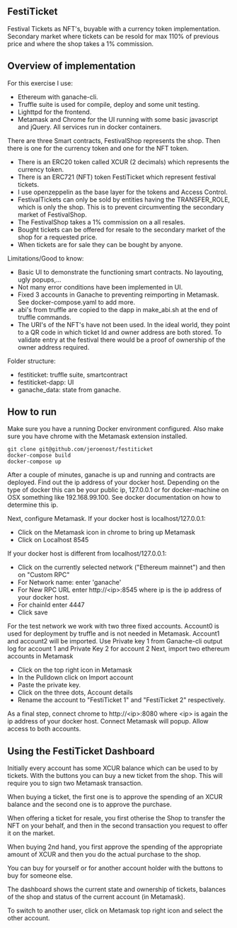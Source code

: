 FestiTicket
---
Festival Tickets as NFT's, buyable with a currency token implementation.
Secondary market where tickets can be resold for max 110% of previous price and where the 
shop takes a 1% commission.

Overview of implementation
----------
For this exercise I use:
* Ethereum with ganache-cli.
* Truffle suite is used for compile, deploy and some unit testing.
* Lighttpd for the frontend.
* Metamask and Chrome for the UI running with some basic javascript and jQuery.
All services run in docker containers.

There are three Smart contracts, FestivalShop represents the shop. Then there is one for the currency token and one for the NFT token.
* There is an ERC20 token called XCUR (2 decimals) which represents the currency token.
* There is an ERC721 (NFT) token FestiTicket which represent festival tickets.
* I use openzeppelin as the base layer for the tokens and Access Control. 
* FestivalTickets can only be sold by entities having the TRANSFER_ROLE, which is only the shop. This is to prevent circumventing the secondary market of FestivalShop.
* The FestivalShop takes a 1% commission on a all resales.
* Bought tickets can be offered for resale to the secondary market of the shop for a requested price.
* When tickets are for sale they can be bought by anyone. 

Limitations/Good to know:
* Basic UI to demonstrate the functioning smart contracts. No layouting, ugly popups,...
* Not many error conditions have been implemented in UI.
* Fixed 3 accounts in Ganache to preventing reimporting in Metamask. See docker-compose.yaml to add more. 
* abi's from truffle are copied to the dapp in make_abi.sh at the end of truffle commands.
* The URI's of the NFT's have not been used. In the ideal world, they point to a QR code 
in which ticket Id and owner address are both stored. To validate entry at the festival
there would be a proof of ownership of the owner address required. 
    

Folder structure:
* festiticket: truffle suite, smartcontract
* festiticket-dapp: UI
* ganache_data: state from ganache.

How to run
----------

Make sure you have a running Docker environment configured.
Also make sure you have chrome with the Metamask extension installed.

```
git clone git@github.com/jeroenost/festiticket
docker-compose build
docker-compose up
```

After a couple of minutes, ganache is up and running and contracts are deployed.
Find out the ip address of your docker host. Depending on the type of docker this can be your public ip, 127.0.0.1 or for docker-machine on OSX something like 192.168.99.100. See docker documentation on how to determine this ip.

Next, configure Metamask. If your docker host is localhost/127.0.0.1:
* Click on the Metamask icon in chrome to bring up Metamask
* Click on Localhost 8545

If your docker host is different from localhost/127.0.0.1:
* Click on the currently selected network ("Ethereum mainnet") and then on "Custom RPC"
* For Network name: enter 'ganache'
* For New RPC URL enter http://\<ip\>:8545 where ip is the ip address of your docker host.
* For chainId enter 4447
* Click save

For the test network we work with two three fixed accounts. Account0 is used for deployment by truffle and is not needed in Metamask.
Account1 and account2 will be imported. Use Private key 1 from Ganache-cli output log for account 1 and Private Key 2 for account 2
Next, import two ethereum accounts in Metamask
* Click on the top right icon in Metamask
* In the Pulldown click on Import account
* Paste the private key.
* Click on the three dots, Account details
* Rename the account to "FestiTicket 1" and "FestiTicket 2" respectively.

As a final step, connect chrome to http://\<ip\>:8080 where \<ip\> is again the ip address of your docker host.
Connect Metamask will popup. Allow access to both accounts.

Using the FestiTicket Dashboard
-----------
Initially every account has some XCUR balance which can be used to by tickets.
With the buttons you can buy a new ticket from the shop. This will require you to sign
two Metamask transaction. 

When buying a ticket, the first one is to approve the spending of an XCUR balance and the
second one is to approve the purchase.

When offering a ticket for resale, you first otherise the Shop to transfer the NFT on your
behalf, and then in the second transaction you request to offer it on the market.

When buying 2nd hand, you first approve the spending of the appropriate amount of XCUR and 
then you do the actual purchase to the shop.

You can buy for yourself or for another account holder with the buttons to buy for someone else.

The dashboard shows the current state and ownership of tickets, balances of the shop and status of the current account (in Metamask).

To switch to another user, click on Metamask top right icon and select the other account.
  